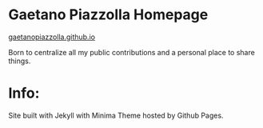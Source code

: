 # Gaetano Piazzolla Homepage

[gaetanopiazzolla.github.io](gaetanopiazzolla.github.io)

Born to centralize all my public contributions and a personal place to share things.

# Info:

Site built with Jekyll with Minima Theme hosted by Github Pages.